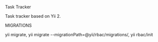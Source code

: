  Task Tracker

Task tracker based on Yii 2.


 MIGRATIONS


  yii migrate,
  yii migrate --migrationPath=@yii/rbac/migrations/,
  yii rbac/init  


